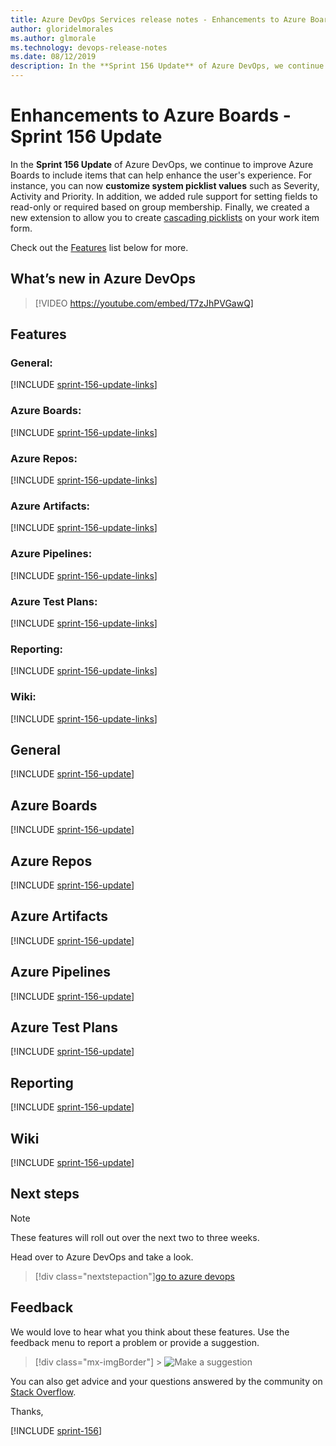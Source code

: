 ```yaml
---
title: Azure DevOps Services release notes - Enhancements to Azure Boards - Sprint 156 Update
author: gloridelmorales
ms.author: glmorale
ms.technology: devops-release-notes
ms.date: 08/12/2019
description: In the **Sprint 156 Update** of Azure DevOps, we continue to improve Azure Boards to include items that can help improve the user experience.
---
```


# Enhancements to Azure Boards - Sprint 156 Update

In the **Sprint 156 Update** of Azure DevOps, we continue to improve Azure Boards to include items that can help enhance the user's experience. For instance, you can now **customize system picklist values** such as Severity, Activity and Priority. In addition, we added rule support for setting fields to read-only or required based on group membership. Finally, we created a new extension to allow you to create [cascading picklists](https://marketplace.visualstudio.com/items?itemName=ms-devlabs.cascading-picklists-extension) on your work item form.

Check out the [Features](#features) list below for more.

## What’s new in Azure DevOps

> [!VIDEO https://youtube.com/embed/T7zJhPVGawQ]

## Features

### General:

[!INCLUDE [sprint-156-update-links](includes/general/sprint-156-update-links.md)]

### Azure Boards:

[!INCLUDE [sprint-156-update-links](includes/boards/sprint-156-update-links.md)]

### Azure Repos:

[!INCLUDE [sprint-156-update-links](includes/repos/sprint-156-update-links.md)]

### Azure Artifacts:

[!INCLUDE [sprint-156-update-links](includes/artifacts/sprint-156-update-links.md)]

### Azure Pipelines:

[!INCLUDE [sprint-156-update-links](includes/pipelines/sprint-156-update-links.md)]

### Azure Test Plans:

[!INCLUDE [sprint-156-update-links](includes/testplans/sprint-156-update-links.md)]

### Reporting:

[!INCLUDE [sprint-156-update-links](includes/reporting/sprint-156-update-links.md)]

### Wiki:

[!INCLUDE [sprint-156-update-links](includes/wiki/sprint-156-update-links.md)]

## General

[!INCLUDE [sprint-156-update](includes/general/sprint-156-update.md)]

## Azure Boards

[!INCLUDE [sprint-156-update](includes/boards/sprint-156-update.md)]

## Azure Repos

[!INCLUDE [sprint-156-update](includes/repos/sprint-156-update.md)]

## Azure Artifacts

[!INCLUDE [sprint-156-update](includes/artifacts/sprint-156-update.md)]

## Azure Pipelines

[!INCLUDE [sprint-156-update](includes/pipelines/sprint-156-update.md)]

## Azure Test Plans

[!INCLUDE [sprint-156-update](includes/testplans/sprint-156-update.md)]

## Reporting

[!INCLUDE [sprint-156-update](includes/reporting/sprint-156-update.md)]

## Wiki

[!INCLUDE [sprint-156-update](includes/wiki/sprint-156-update.md)]

## Next steps

> [!NOTE]
> These features will roll out over the next two to three weeks.

Head over to Azure DevOps and take a look.

> [!div class="nextstepaction"][go to azure devops](https://go.microsoft.com/fwlink/?LinkId=307137&campaign=o~msft~docs~product-vsts~release-notes)

## Feedback

We would love to hear what you think about these features. Use the feedback menu to report a problem or provide a suggestion.

> [!div class="mx-imgBorder"] > ![Make a suggestion](../media/make-a-suggestion.png)

You can also get advice and your questions answered by the community on [Stack Overflow](https://stackoverflow.com/questions/tagged/azure-devops).

Thanks,

[!INCLUDE [sprint-156](includes/signer/sprint-156.md)]
